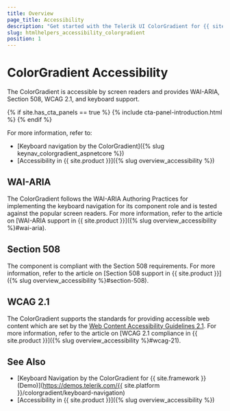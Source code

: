 ```yaml
---
title: Overview
page_title: Accessibility
description: "Get started with the Telerik UI ColorGradient for {{ site.framework }} and learn about its accessibility support for WAI-ARIA, Section 508, and WCAG 2.1."
slug: htmlhelpers_accessibility_colorgradient
position: 1
---
```


# ColorGradient Accessibility

The ColorGradient is accessible by screen readers and provides WAI-ARIA, Section 508, WCAG 2.1, and keyboard support.

{% if site.has_cta_panels == true %}
{% include cta-panel-introduction.html %}
{% endif %}

For more information, refer to:

* [Keyboard navigation by the ColorGradient]({% slug keynav_colorgradient_aspnetcore %})
* [Accessibility in {{ site.product }}]({% slug overview_accessibility %})

## WAI-ARIA

The ColorGradient follows the WAI-ARIA Authoring Practices for implementing the keyboard navigation for its component role and is tested against the popular screen readers. For more information, refer to the article on [WAI-ARIA support in {{ site.product }}]({% slug overview_accessibility %}#wai-aria).

## Section 508

The component is compliant with the Section 508 requirements. For more information, refer to the article on [Section 508 support in {{ site.product }}]({% slug overview_accessibility %}#section-508).

## WCAG 2.1

The ColorGradient supports the standards for providing accessible web content which are set by the [Web Content Accessibility Guidelines 2.1](https://www.w3.org/TR/WCAG/). For more information, refer to the article on [WCAG 2.1 compliance in {{ site.product }}]({% slug overview_accessibility %}#wcag-21).


## See Also

* [Keyboard Navigation by the ColorGradient for {{ site.framework }} (Demo)](https://demos.telerik.com/{{ site.platform }}/colorgradient/keyboard-navigation)
* [Accessibility in {{ site.product }}]({% slug overview_accessibility %})
